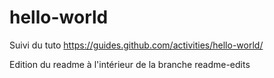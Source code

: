 # hello-world
Suivi du tuto https://guides.github.com/activities/hello-world/

Edition du readme à l'intérieur de la branche readme-edits
